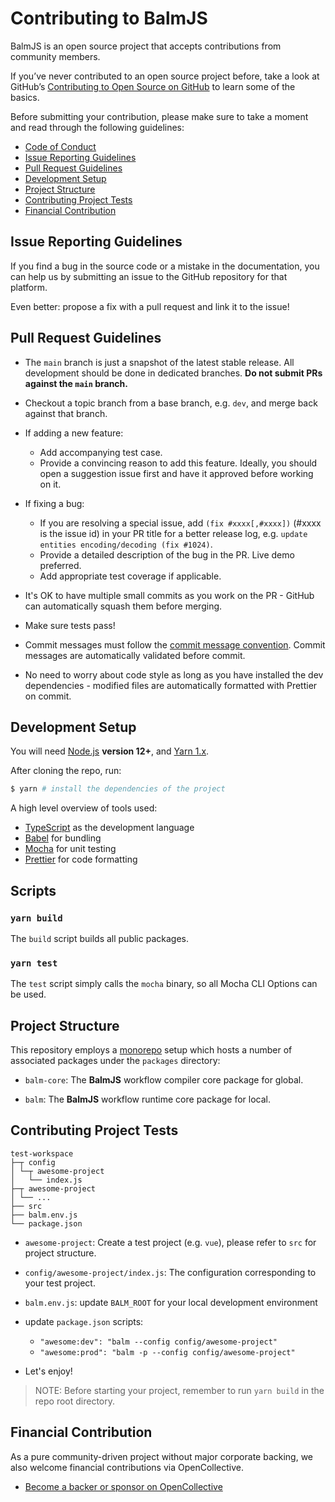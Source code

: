 # Contributing to BalmJS

BalmJS is an open source project that accepts contributions from community members.

If you’ve never contributed to an open source project before, take a look at GitHub’s [Contributing to Open Source on GitHub](https://guides.github.com/activities/contributing-to-open-source/) to learn some of the basics.

Before submitting your contribution, please make sure to take a moment and read through the following guidelines:

- [Code of Conduct](CODE_OF_CONDUCT.md)
- [Issue Reporting Guidelines](#issue-reporting-guidelines)
- [Pull Request Guidelines](#pull-request-guidelines)
- [Development Setup](#development-setup)
- [Project Structure](#project-structure)
- [Contributing Project Tests](#contributing-project-tests)
- [Financial Contribution](#financial-contribution)

## Issue Reporting Guidelines

If you find a bug in the source code or a mistake in the documentation, you can help us by submitting an issue to the GitHub repository for that platform.

Even better: propose a fix with a pull request and link it to the issue!

## Pull Request Guidelines

- The `main` branch is just a snapshot of the latest stable release. All development should be done in dedicated branches. **Do not submit PRs against the `main` branch.**

- Checkout a topic branch from a base branch, e.g. `dev`, and merge back against that branch.

- If adding a new feature:

  - Add accompanying test case.
  - Provide a convincing reason to add this feature. Ideally, you should open a suggestion issue first and have it approved before working on it.

- If fixing a bug:

  - If you are resolving a special issue, add `(fix #xxxx[,#xxxx])` (#xxxx is the issue id) in your PR title for a better release log, e.g. `update entities encoding/decoding (fix #1024)`.
  - Provide a detailed description of the bug in the PR. Live demo preferred.
  - Add appropriate test coverage if applicable.

- It's OK to have multiple small commits as you work on the PR - GitHub can automatically squash them before merging.

- Make sure tests pass!

- Commit messages must follow the [commit message convention](https://www.conventionalcommits.org/). Commit messages are automatically validated before commit.

- No need to worry about code style as long as you have installed the dev dependencies - modified files are automatically formatted with Prettier on commit.

## Development Setup

You will need [Node.js](http://nodejs.org) **version 12+**, and [Yarn 1.x](https://yarnpkg.com/en/docs/install).

After cloning the repo, run:

```bash
$ yarn # install the dependencies of the project
```

A high level overview of tools used:

- [TypeScript](https://www.typescriptlang.org/) as the development language
- [Babel](https://babeljs.io/) for bundling
- [Mocha](https://mochajs.org/) for unit testing
- [Prettier](https://prettier.io/) for code formatting

## Scripts

### `yarn build`

The `build` script builds all public packages.

### `yarn test`

The `test` script simply calls the `mocha` binary, so all Mocha CLI Options can be used.

## Project Structure

This repository employs a [monorepo](https://en.wikipedia.org/wiki/Monorepo) setup which hosts a number of associated packages under the `packages` directory:

- `balm-core`: The **BalmJS** workflow compiler core package for global.

- `balm`: The **BalmJS** workflow runtime core package for local.

## Contributing Project Tests

```
test-workspace
├─┬ config
│ └─┬ awesome-project
│   └── index.js
├─┬ awesome-project
│ └── ...
├── src
├── balm.env.js
└── package.json
```

- `awesome-project`: Create a test project (e.g. `vue`), please refer to `src` for project structure.

- `config/awesome-project/index.js`: The configuration corresponding to your test project.

- `balm.env.js`: update `BALM_ROOT` for your local development environment

- update `package.json` scripts:

  - `"awesome:dev": "balm --config config/awesome-project"`
  - `"awesome:prod": "balm -p --config config/awesome-project"`

- Let's enjoy!

> NOTE: Before starting your project, remember to run `yarn build` in the repo root directory.

## Financial Contribution

As a pure community-driven project without major corporate backing, we also welcome financial contributions via OpenCollective.

- [Become a backer or sponsor on OpenCollective](https://opencollective.com/balmjs)
